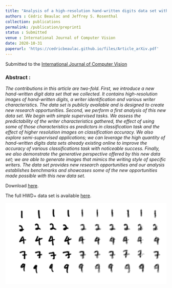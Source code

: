 ```yaml
---
title: "Analysis of a high-resolution hand-written digits data set with writer characteristics"
authors : Cédric Beaulac and Jeffrey S. Rosenthal
collection: publications
permalink: /publication/preprint1
status : Submitted
venue : International Journal of Computer Vision
date: 2020-10-31
paperurl: 'https://cedricbeaulac.github.io/files/Article_arXiv.pdf'
---
```

Submitted to the [International Journal of Computer Vision](https://www.springer.com/journal/11263?gclid=Cj0KCQjwlvT8BRDeARIsAACRFiX22sCymdPWxSnp137bIml_fnA-WBgVp6jR60AAHnvV9ar3dEqJ1doaAkQ2EALw_wcB)

### Abstract :

*The contributions in this article are two-fold. First, we introduce a new hand-written digit data set that we collected. It contains high-resolution images of hand-written digits, a writer identification and various writer characteristics. The data set is publicly available and is designed to create new research opportunities. Second, we perform a first analysis of this new data set. We begin with simple supervised tasks. We assess the predictability of the writer characteristics gathered, the effect of using some of those characteristics as predictors in classification task and the effect of higher resolution images on classification accuracy. We also explore semi-supervised applications; we can leverage the high quantity of hand-written digits data sets already existing online to improve the accuracy of various classifications task with noticeable success. Finally, we also demonstrate the generative perspective offered by this new data set; we are able to generate images that mimics the writing style of specific writers. The data set provides new research opportunities and our analysis establishes benchmarks and showcases some of the new opportunities made possible with this new data set.*

Download [here](https://cedricbeaulac.github.io/files/Article_arXiv.pdf).

The full HWD+ data set is available [here](https://drive.google.com/drive/folders/1f2o1kjXLvcxRgtmMMuDkA2PQ5Zato4Or?usp=sharing).

![Generation](/images/HWD+Generation.gif)


